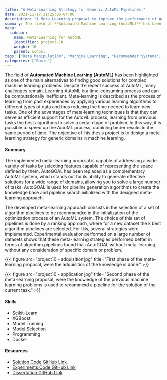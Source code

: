 ```yaml
---
title: "A Meta-Learning Strategy for Generic AutoML Pipelines."
date: 2021-11-17T11:25:05-04:00
description: "A Meta-Learning proposal to improve the performance of AutoML systems,, recommending initial ML algorithms to start the search."
summary: The field of **Automated Machine Learning (AutoML)** has been highlighted as one of the main alternatives to finding good solutions for complex machine learning problems. Despite the recent success of AutoML, many challenges remain. Learning AutoML is a time-consuming process and can be computationally inefficient. Meta-learning is described as the process of learning from past experiences by applying various learning algorithms to different types of data and thus reducing the time needed to learn new tasks. One of the advantages of meta-learning techniques is that they can serve as efficient support for the AutoML process, learning from previous tasks the best algorithms to solve a certain type of problem. In this way, it is possible to speed up the AutoML process, obtaining better results in the same period of time. The objective of this thesis project is to design a meta-learning strategy for generic domains in machine learning.
menu:
  sidebar:
    name: Meta-Learning for AutoML
    identifier: project-10
    weight: 10
    parent: school
tags: ["Data Manipulation", "Machine Learning", "Recommender Systems", "AutoML", "Programming", "Probability & Statistics", "Data Visualization", "Hypothesis Testing"]
categories: ["Basic"]
---
```


The field of **Automated Machine Learning (AutoML)** has been highlighted as one of the main alternatives to finding good solutions for complex machine learning problems. Despite the recent success of AutoML, many challenges remain. Learning AutoML is a time-consuming process and can be computationally inefficient. Meta-learning is described as the process of learning from past experiences by applying various learning algorithms to different types of data and thus reducing the time needed to learn new tasks. One of the advantages of meta-learning techniques is that they can serve as efficient support for the AutoML process, learning from previous tasks the best algorithms to solve a certain type of problem. In this way, it is possible to speed up the AutoML process, obtaining better results in the same period of time. The objective of this thesis project is to design a meta-learning strategy for generic domains in machine learning.

#### Summary

The implemented meta-learning proposal is capable of addressing a wide variety of tasks by selecting features capable of representing the space defined by them. AutoGOAL has been replaced as a complementary AutoML system, which stands out for its ability to generate effective solutions for a wide range of domains, allowing you to solve a large number of tasks. AutoGOAL is used for pipeline generation algorithms to create the knowledge base and pipeline search initialized with the designed meta-learning approach.

The developed meta-learning approach consists in the selection of a set of algorithm pipelines to be recommended in the initialization of the optimization process of an AutoML system. The choice of this set of pipelines is done by a ranking approach, where for a new dataset the k best algorithm pipelines are selected. For this, several strategies were implemented. Experimental evaluation performed on a large number of datasets shows that these meta-learning strategies performed better in terms of algorithm pipelines found than AutoGOAL without meta-learning, without any consideration of specific domain or problem.

{{< figure src="project10 - adquisition.jpg" title="First phase of the meta-learning proposal, were the adquisition of the knowledge is done." >}}

{{< figure src="project10 - application.jpg" title="Second phase of the meta-learning proposal, were the knowledge of the previous machine learning problems is used to recommend a pipeline for the solution of the current task." >}}

#### **Skills**

- Scikit-Learn
- XGBoost
- Model Training
- Model Selection
- Programming
- Docker

#### Resources
- [Solution Code GitHub Link](https://github.com/lorainemg/autogoal)
- [Experiments Code GitHub Link](https://github.com/lorainemg/experiments-thesis)
- [Dissertation GitHub Link](https://github.com/lorainemg/dissertation)
